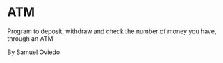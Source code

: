 #  ATM

Program to deposit, withdraw and check the number of money you have, through an ATM

By Samuel Oviedo
